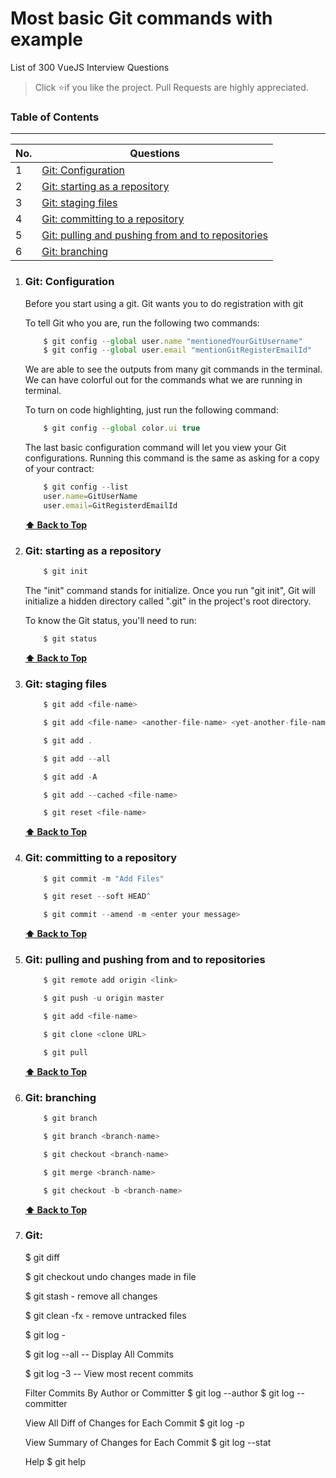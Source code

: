 # Most basic Git commands with example
List of 300 VueJS Interview Questions

> Click :star:if you like the project. Pull Requests are highly appreciated.

### Table of Contents
-------------------------------------------------------------------
| No. | Questions |
|---- | ---------
|1  | [Git: Configuration](#git-configuration) |
|2  | [Git: starting as a repository](#git-starting-as-a-repository) |
|3  | [Git: staging files](#git-staging-files)|
|4  | [Git: committing to a repository](#git-committing-to-a-repository)|
|5  | [Git: pulling and pushing from and to repositories](#git-pulling-and-pushing-from-and-to-repositories)|
|6  | [Git: branching](#git-branching)|

1.  ### Git: Configuration
    Before you start using a git. Git wants you to do registration with git

    To tell Git who you are, run the following two commands:
    
    ```javascript
        $ git config --global user.name "mentionedYourGitUsername"
        $ git config --global user.email "mentionGitRegisterEmailId"
    ```

    We are able to see the outputs from many git commands in the terminal. We can have colorful out for the commands what we are running in terminal.

    To turn on code highlighting, just run the following command:

    ```javascript
        $ git config --global color.ui true
    ```

    The last basic configuration command will let you view your Git configurations. Running this command is the same as asking for a copy of your contract:

    ```javascript
        $ git config --list
        user.name=GitUserName
        user.email=GitRegisterdEmailId
    ```
    **[⬆ Back to Top](#table-of-contents)**

2.  ### Git: starting as a repository
    ```javascript
        $ git init
    ```

    The "init" command stands for initialize. Once you run "git init", Git will initialize a hidden directory called ".git" in the project's root directory.

    To know the Git status, you'll need to run:
    ```javascript
        $ git status
    ```
    **[⬆ Back to Top](#table-of-contents)**

3.  ### Git: staging files

    ```javascript
        $ git add <file-name>
    ```

    ```javascript
        $ git add <file-name> <another-file-name> <yet-another-file-name>
    ```

    ```javascript
        $ git add .
    ```

    ```javascript
        $ git add --all
    ```

    ```javascript
        $ git add -A
    ```

    ```javascript
        $ git add --cached <file-name>
    ```

    ```javascript
        $ git reset <file-name>
    ```
    **[⬆ Back to Top](#table-of-contents)**

4.  ### Git: committing to a repository
    ```javascript
        $ git commit -m "Add Files"
    ```

    ```javascript
        $ git reset --soft HEAD^
    ```

    ```javascript
        $ git commit --amend -m <enter your message>
    ```
    **[⬆ Back to Top](#table-of-contents)**

5.  ### Git: pulling and pushing from and to repositories
    ```javascript
        $ git remote add origin <link>
    ```

    ```javascript
        $ git push -u origin master
    ```

    ```javascript
        $ git add <file-name>
    ```

    ```javascript
        $ git clone <clone URL>
    ```

    ```javascript
        $ git pull
    ```
    **[⬆ Back to Top](#table-of-contents)**

6.  ### Git: branching
    ```javascript
        $ git branch
    ```

    ```javascript
        $ git branch <branch-name>
    ```

    ```javascript
        $ git checkout <branch-name>
    ```

    ```javascript
        $ git merge <branch-name>
    ```

    ```javascript
        $ git checkout -b <branch-name>
    ```
    **[⬆ Back to Top](#table-of-contents)**

7.  ### Git:
    $ git diff <file-name>

    $ git checkout <file-name> undo changes made in file

    $ git stash - remove all changes

    $ git clean -fx - remove untracked files

    $ git log - 

    $ git log --all -- Display All Commits

    $ git log -3 -- View most recent commits

    Filter Commits By Author or Committer
    $ git log --author <name>
    $ git log --committer <name>

    View All Diff of Changes for Each Commit
    $ git log -p

    View Summary of Changes for Each Commit
    $ git log --stat

    Help
    $ git help
